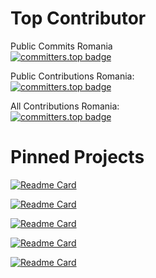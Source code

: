 # Top Contributor

Public Commits Romania </br>
[![committers.top badge](https://user-badge.committers.top/romania/vycdev.svg)](https://user-badge.committers.top/romania/vycdev)

Public Contributions Romania: </br>
[![committers.top badge](https://user-badge.committers.top/romania_public/vycdev.svg)](https://user-badge.committers.top/romania_public/vycdev)</br>

All Contributions Romania: </br>
[![committers.top badge](https://user-badge.committers.top/romania_private/vycdev.svg)](https://user-badge.committers.top/romania_private/vycdev)</br>


# Pinned Projects

[![Readme Card](https://github-readme-stats.vercel.app/api/pin/?username=vycdev&repo=infinity-tic-tac-toe&theme=transparent&show_owner=true)](https://github.com/vycdev/infinity-tic-tac-toe)

[![Readme Card](https://github-readme-stats.vercel.app/api/pin/?username=prescientmoon&repo=doffycup&theme=transparent&show_owner=true)](https://github.com/prescientmoon/doffycup)

[![Readme Card](https://github-readme-stats.vercel.app/api/pin/?username=CCodeCommunity&repo=Codify&theme=transparent&show_owner=true)](https://github.com/CCodeCommunity/Codify)

[![Readme Card](https://github-readme-stats.vercel.app/api/pin/?username=vycdev&repo=cequel-interpreter-lib&theme=transparent&show_owner=true)](https://github.com/vycdev/cequel-interpreter-lib)

[![Readme Card](https://github-readme-stats.vercel.app/api/pin/?username=vycdev&repo=vscode-todo-plus-two&theme=transparent&show_owner=true)](https://github.com/vycdev/vscode-todo-plus-two)

